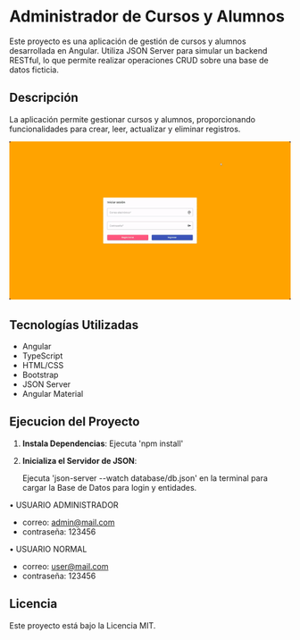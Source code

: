 # Administrador de Cursos y Alumnos

Este proyecto es una aplicación de gestión de cursos y alumnos desarrollada en Angular.
Utiliza JSON Server para simular un backend RESTful, lo que permite realizar operaciones CRUD sobre una base de datos ficticia.

## Descripción

La aplicación permite gestionar cursos y alumnos, proporcionando funcionalidades para crear, leer, actualizar y eliminar registros.

![Angular Project Demo](src/assets/ABM-Demo.gif)

## Tecnologías Utilizadas

- Angular
- TypeScript
- HTML/CSS
- Bootstrap
- JSON Server
- Angular Material

## Ejecucion del Proyecto

1. **Instala Dependencias**:
   Ejecuta 'npm install'

2. **Inicializa el Servidor de JSON**:

   Ejecuta 'json-server --watch database/db.json' en la terminal
   para cargar la Base de Datos para login y entidades.

• USUARIO ADMINISTRADOR
- correo: admin@mail.com
- contraseña: 123456

• USUARIO NORMAL
- correo: user@mail.com
- contraseña: 123456

## Licencia
Este proyecto está bajo la Licencia MIT.
